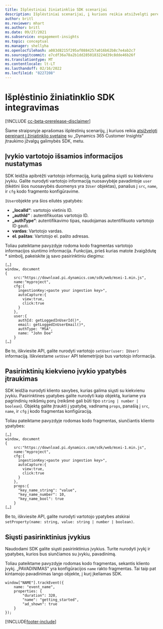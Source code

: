 ```yaml
---
title: Išplėstiniai žiniatinklio SDK scenarijai
description: Išplėstiniai scenarijai, į kuriuos reikia atsižvelgti pereinant prie savo svetainės su SDK.
author: britl
ms.reviewer: mhart
ms.author: britl
ms.date: 09/27/2021
ms.subservice: engagement-insights
ms.topic: conceptual
ms.manager: shellyha
ms.openlocfilehash: a083d8215f295af0884257a016b62b8c7e4ab2c7
ms.sourcegitcommit: e7cdf36a78a2b1dd2850183224d39c8dde46b26f
ms.translationtype: MT
ms.contentlocale: lt-LT
ms.lasthandoff: 02/16/2022
ms.locfileid: "8227208"
---
```

# <a name="advanced-web-sdk-instrumentation"></a>Išplėstinio žiniatinklio SDK integravimas

[!INCLUDE [cc-beta-prerelease-disclaimer](includes/cc-beta-prerelease-disclaimer.md)]

Šiame straipsnyje aprašomas išplėstinių scenarijų, į kuriuos reikia [atsižvelgti pereinant į žiniatinklio svetainę](instrument-website.md) su „Dynamics 365 Customer Insights“ įtraukimo įžvalgų galimybės SDK, metu.

## <a name="setting-user-details-for-your-event"></a>Įvykio vartotojo išsamios informacijos nustatymas

SDK leidžia apibrėžti vartotojo informaciją, kurią galima siųsti su kiekvienu įvykiu. Galite nurodyti vartotojo informaciją nuosavybėje pavadintoje `user` (tikėtini šios nuosavybės duomenys yra `IUser` objektas), panašus į `src`, `name`, ir `cfg` kodo fragmento konfigūravime.

`IUser`objekte yra šios eilutės ypatybės:

- **„localId“**: vartotojo vietinis ID.
- **„authId“** : autentifikuotas vartotojo ID.
- **„authType“**: autentifikavimo tipas, naudojamas autentifikuoto vartotojo ID gauti.
- **vardas**: Vartotojo vardas.
- **el. paštas**: Vartotojo el. pašto adresas.

Toliau pateiktame pavyzdyje rodoma kodo fragmentas vartotojo informacijos siuntimo informacija. Funkcijas, prieš kurias matote žvaigždutę * simbolį, pakeiskite ją savo pasirinktiniu diegimu:

```
[…]
window, document
{
    src:"https://download.pi.dynamics.com/sdk/web/msei-1.min.js",
    name:"myproject",
    cfg:{
      ingestionKey:<paste your ingestion key>",
      autoCapture:{
        view:true,
        click:true
      }
    },
    user:{
      authId: getLoggedInUserId()*,
      email: getLoggedInUserEmail()*,
      authType: "MSA",
      name: "John Doe"
    }
[…]
```

Be to, iškviesite API, galite nurodyti vartotojo `setUser(user: IUser)` informaciją. Iškviestame `setUser` API telemetrijoje bus vartotojo informacija.

## <a name="adding-custom-properties-for-each-event"></a>Pasirinktinių kiekvieno įvykio ypatybės įtraukimas

SDK leidžia nurodyti kliento savybes, kurias galima siųsti su kiekvienu įvykiu. Pasirinktines ypatybes galite nurodyti kaip objektą, kuriame yra pagrindinių reikšmių porų (reikšmė gali būti tipo `string | number | boolean`). Objektą galite įtraukti į ypatybę, vadinamą  `props`, panašią į `src`, `name`, ir `cfg` į kodo fragmentas konfigūraciją.

Toliau pateiktame pavyzdyje rodomas kodo fragmentas, siunčiantis kliento ypatybes:

```
[…]
window, document
{
    src:"https://download.pi.dynamics.com/sdk/web/msei-1.min.js",
    name:"myproject",
    cfg:{
      ingestionKey:<paste your ingestion key>",
      autoCapture:{
        view:true,
        click:true
      }
    },
    props:{
      "key_name_string": "value",
      "key_name_number": 10,
      "key_name_bool": true
    }
[…]
```

Be to, iškviesite API, galite nurodyti vartotojo ypatybes atskirai `setProperty(name: string, value: string | number | boolean)`.

## <a name="sending-custom-events"></a>Siųsti pasirinktinius įvykius

Naudodami SDK galite siųsti pasirinktinius įvykius. Turite nurodyti įvykį ir ypatybes, kurios bus siunčiamos su įvykiu, pavadinimą.

Toliau pateiktame pavyzdyje rodomas kodo fragmentas, sekantis kliento įvykį. „PAVADINIMAS" yra konfigūracijos `name` rakto fragmentas. Tai taip pat kintamojo pavadinimas lango objekte, į kurį įkeliamas SDK.

```
window["NAME"].trackEvent({
    name: "event_name",
    properties: {
        "duration": 320,
        "name": "getting_started",
        "ad_shown": true
    }
});
```


[!INCLUDE[footer-include](../includes/footer-banner.md)]
